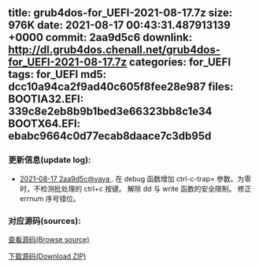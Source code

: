 title: grub4dos-for_UEFI-2021-08-17.7z
size: 976K
date: 2021-08-17 00:43:31.487913139 +0000
commit: 2aa9d5c6
downlink: http://dl.grub4dos.chenall.net/grub4dos-for_UEFI-2021-08-17.7z
categories: for_UEFI
tags: for_UEFI
md5: dcc10a94ca2f9ad40c605f8fee28e987
files:
  BOOTIA32.EFI: 339c8e2eb8b9b1bed3e66323bb8c1e34
  BOOTX64.EFI: ebabc9664c0d77ecab8daace7c3db95d
---

### 更新信息(update log):
  * [2021-08-17 2aa9d5c@yaya ](https://github.com/chenall/grub4dos/commit/2aa9d5c682ac6dd047e684e0a173bd39c8b94dc4)     ﻿. 在 debug 函数增加 ctrl-c-trap= 参数。为零时，不检测批处理的 ctrl+c 按键。
        解除 dd 与 write 函数的安全限制。
        修正 errnum 序号错位。


### 对应源码(sources):
  [查看源码(Browse source)](https://github.com/chenall/grub4dos/tree/2aa9d5c682ac6dd047e684e0a173bd39c8b94dc4)

  [下载源码(Download ZIP)](https://github.com/chenall/grub4dos/archive/2aa9d5c682ac6dd047e684e0a173bd39c8b94dc4.zip)
